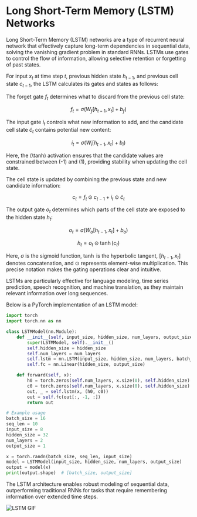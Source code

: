 # Long Short-Term Memory (LSTM) Networks

Long Short-Term Memory (LSTM) networks are a type of recurrent neural network that effectively capture long-term dependencies in sequential data, solving the vanishing gradient problem in standard RNNs. LSTMs use gates to control the flow of information, allowing selective retention or forgetting of past states.

For input $x_t$ at time step $t$, previous hidden state $h_{t-1}$, and previous cell state $c_{t-1}$, the LSTM calculates its gates and states as follows:

The forget gate $f_t$ determines what to discard from the previous cell state:

$$
f_t = \sigma(W_f [h_{t-1}, x_t] + b_f)
$$

The input gate $i_t$ controls what new information to add, and the candidate cell state $\tilde{c}_t$ contains potential new content:

$$
i_t = \sigma(W_i [h_{t-1}, x_t] + b_i)
$$

Here, the \(\tanh\) activation ensures that the candidate values are constrained between \(-1\) and \(1\), providing stability when updating the cell state.


The cell state is updated by combining the previous state and new candidate information:

$$
c_t = f_t \odot c_{t-1} + i_t \odot \tilde{c}_t
$$

The output gate $o_t$ determines which parts of the cell state are exposed to the hidden state $h_t$:

$$
o_t = \sigma(W_o [h_{t-1}, x_t] + b_o)
$$

$$
h_t = o_t \odot \tanh(c_t)
$$

Here, $\sigma$ is the sigmoid function, $\tanh$ is the hyperbolic tangent, $[h_{t-1}, x_t]$ denotes concatenation, and $\odot$ represents element-wise multiplication. This precise notation makes the gating operations clear and intuitive.

LSTMs are particularly effective for language modeling, time series prediction, speech recognition, and machine translation, as they maintain relevant information over long sequences.

Below is a PyTorch implementation of an LSTM model:

```python
import torch
import torch.nn as nn

class LSTMModel(nn.Module):
    def __init__(self, input_size, hidden_size, num_layers, output_size, dropout=0.1):
        super(LSTMModel, self).__init__()
        self.hidden_size = hidden_size
        self.num_layers = num_layers
        self.lstm = nn.LSTM(input_size, hidden_size, num_layers, batch_first=True, dropout=dropout)
        self.fc = nn.Linear(hidden_size, output_size)

    def forward(self, x):
        h0 = torch.zeros(self.num_layers, x.size(0), self.hidden_size).to(x.device)
        c0 = torch.zeros(self.num_layers, x.size(0), self.hidden_size).to(x.device)
        out, _ = self.lstm(x, (h0, c0))
        out = self.fc(out[:, -1, :])
        return out

# Example usage
batch_size = 16
seq_len = 10
input_size = 8
hidden_size = 32
num_layers = 2
output_size = 1

x = torch.randn(batch_size, seq_len, input_size)
model = LSTMModel(input_size, hidden_size, num_layers, output_size)
output = model(x)
print(output.shape)  # [batch_size, output_size]
```

The LSTM architecture enables robust modeling of sequential data, outperforming traditional RNNs for tasks that require remembering information over extended time steps.

![LSTM GIF](https://miro.medium.com/v2/0*oY-GwnsZDEaHdVyf.gif)
